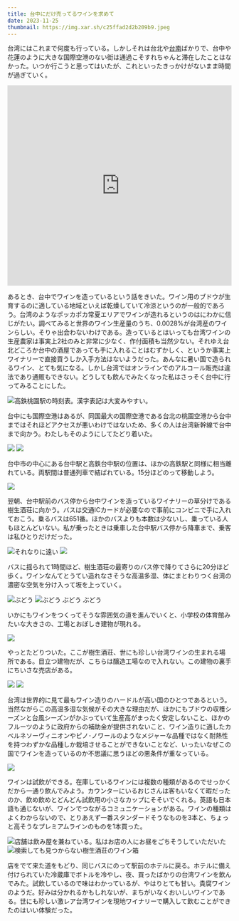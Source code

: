 ```yaml
---
title: 台中にだけ売ってるワインを求めて
date: 2023-11-25
thumbnail: https://img.xar.sh/c25ffad2d2b209b9.jpeg
---
```


台湾にはこれまで何度も行っている。しかしそれは台北や[台南](/post/1648641576/)ばかりで、台中や花蓮のように大きな国際空港のない街は通過こそすれちゃんと滞在したことはなかった。いつか行こうと思ってはいたが、これといったきっかけがないまま時間が過ぎていく。

<iframe src="https://www.google.com/maps/embed?pb=!1m18!1m12!1m3!1d196483.8444142149!2d120.5760861006325!3d24.14818895777984!2m3!1f0!2f0!3f0!3m2!1i1024!2i768!4f13.1!3m3!1m2!1s0x34693d1438fb3d3f%3A0xb7b4ebd02f1906b6!2z5Y-w5Lit6aeF!5e0!3m2!1sja!2sjp!4v1700836113715!5m2!1sja!2sjp" width="100%" height="450" style="border:0;" allowfullscreen="" loading="lazy" referrerpolicy="no-referrer-when-downgrade"></iframe>

あるとき、台中でワインを造っているという話をきいた。ワイン用のブドウが生育するのに適している地域といえば乾燥していて冷涼というのが一般的であろう。台湾のようなポッカポカ常夏エリアでワインが造れるというのはにわかに信じがたい。調べてみると世界のワイン生産量のうち、0.0028%が台湾産のワインらしい。そりゃ出会わないわけである。造っているとはいっても台湾ワインの生産農家は事実上2社のみと非常に少なく、作付面積も当然少ない。それゆえ台北どころか台中の酒屋であっても手に入れることはむずかしく、というか事実上ワイナリーで直接買うしか入手方法はないようだった。あんなに暑い国で造られるワイン、とても気になる。しかし台湾ではオンラインでのアルコール販売は違法であり通販もできない。どうしても飲んでみたくなった私はさっそく台中に行ってみることにした。

![高鉄桃園駅の時刻表。漢字表記は大変みやすい。](https://img.xar.sh/fe5ee9dce9ba3bc4.jpeg)

台中にも国際空港はあるが、同国最大の国際空港である台北の桃園空港から台中まではそれほどアクセスが悪いわけではないため、多くの人は台湾新幹線で台中まで向かう。わたしもそのようにしてたどり着いた。

![](https://img.xar.sh/d5e5589d8cd33eec.jpeg)
![](https://img.xar.sh/27964e95096f09f9.jpeg)

台中市の中心にある台中駅と高鉄台中駅の位置は、ほかの高鉄駅と同様に相当離れている。両駅間は普通列車で結ばれている。15分ほどのって移動しよう。

![](https://img.xar.sh/4b42c940b2004463.jpeg)

翌朝、台中駅前のバス停から台中ワインを造っているワイナリーの草分けである樹生酒荘に向かう。バスは交通ICカードが必要なので事前にコンビニで手に入れておこう。乗るバスは651番。ほかのバスよりも本数は少ないし、乗っている人もほとんどいない。私が乗ったときは乗車した台中駅バス停から降車まで、乗客は私ひとりだけだった。

![それなりに遠い](https://img.xar.sh/0f6ce051425d4013.jpeg)
![](https://img.xar.sh/f87dcdb3f5a74409.jpeg)

バスに揺られて1時間ほど、樹生酒荘の最寄りのバス停で降りてさらに20分ほど歩く。ワインなんてとうてい造れなさそうな高温多湿、体にまとわりつく台湾の濃密な空気を分け入って坂を上っていく。

![ぶどう](https://img.xar.sh/dc53c0e64acc3aea.jpeg)
![ぶどう ぶどう ぶどう](https://img.xar.sh/d19c5a85faa2810d.jpeg)

いかにもワインをつくってそうな雰囲気の道を進んでいくと、小学校の体育館みたいな大きさの、工場とおぼしき建物が現れる。

![](https://img.xar.sh/335c9b26650d2bcf.jpeg)

やっとたどりついた。ここが樹生酒荘、世にも珍しい台湾ワインの生まれる場所である。目立つ建物だが、こちらは醸造工場なので入れない。この建物の裏手にちいさな売店がある。

![](https://img.xar.sh/2c9c62aa57a53c06.jpeg)
![](https://img.xar.sh/c25ffad2d2b209b9.jpeg)

台湾は世界的に見て最もワイン造りのハードルが高い国のひとつであるという。当然ながらこの高温多湿な気候がその大きな理由だが、ほかにもブドウの収穫シーズンと台風シーズンがかぶっていて生産高がまったく安定しないこと、ほかのフルーツのように政府からの補助金が提供されないこと、ワイン造りに適したカベルネソーヴィニオンやピノ･ノワールのようなメジャーな品種ではなく耐熱性を持つわずかな品種しか栽培させることができないことなど、いったいなぜこの国でワインを造っているのか不思議に思うほどの悪条件が重なっている。

![](https://img.xar.sh/389ed0394d2ae12c.jpeg)

ワインは試飲ができる。在庫しているワインには複数の種類があるのでせっかくだから一通り飲んでみよう。カウンターにいるおじさんは客もいなくて暇だったのか、飲め飲めとどんどん試飲用の小さなカップにそそいでくれる。英語も日本語も通じないが、ワインでつながるコミュニケーションがある。ワインの種類はよくわからないので、とりあえず一番スタンダードそうなものを3本と、ちょっと高そうなプレミアムラインのものを1本買った。

![店舗は飲み屋を兼ねている。私はお店の人にお昼をごちそうしていただいた](https://img.xar.sh/603764ed11729c1d.jpeg)
![検索しても見つからない樹生酒荘のワイン箱](https://img.xar.sh/dadb34dd037678ab.jpeg)

店をでて来た道をもどり、同じバスにのって駅前のホテルに戻る。ホテルに備え付けられていた冷蔵庫でボトルを冷やし、夜、買ったばかりの台湾ワインを飲んでみた。試飲しているので味はわかっているが、やはりとても甘い。貴腐ワインのようだ。好みは分かれるかもしれないが、まちがいなくおいしいワインである。世にも珍しい激レア台湾ワインを現地ワイナリーで購入して飲むことができたのはいい体験だった。
